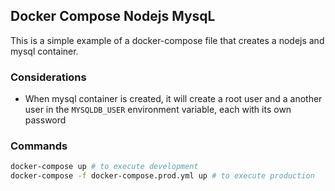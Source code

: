 ## Docker Compose Nodejs MysqL

This is a simple example of a docker-compose file that creates a nodejs and mysql container.

### Considerations

- When mysql container is created, it will create a root user and a another user in the `MYSQLDB_USER` environment variable, each with its own password

### Commands

```sh
docker-compose up # to execute development
docker-compose -f docker-compose.prod.yml up # to execute production
```